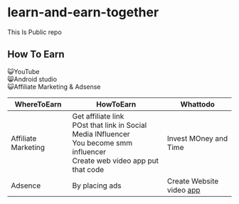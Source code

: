 # learn-and-earn-together
This Is Public repo
## How To Earn
😺YouTube<br/>
😸Android studio<br/>
😺Affiliate Marketing & Adsense<br/>

|WhereToEarn|HowToEarn|Whattodo|
|---|---|---|
|Affiliate Marketing|Get affiliate link<br/>POst that link in Social Media INfluencer<br/>You become smm influencer<br/>Create web video app put that code|Invest MOney and Time|
|Adsence|By placing ads|Create Website video [app](androidcicd.md)|
